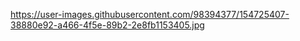 
https://user-images.githubusercontent.com/98394377/154725407-38880e92-a466-4f5e-89b2-2e8fb1153405.jpg
